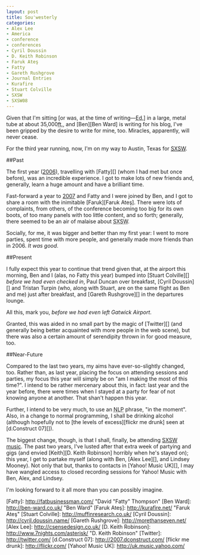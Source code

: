 ```yaml
---
layout: post
title: Sou'westerly
categories:
- Alex Lee
- America
- conference
- conferences
- Cyril Doussin
- D. Keith Robinson
- Faruk Ateş
- Fatty
- Gareth Rushgrove
- Journal Entries
- Kurafire
- Stuart Colville
- SXSW
- SXSW08
---
```

Given that I'm sitting \[or was, at the time of writing—<abbr title="Editor">Ed.</abbr>\] in a large, metal tube at about 35,000<abbr title="feet">ft.</abbr>, and [Ben][Ben Ward] is writing for his blog, I've been gripped by the desire to write for mine, too. Miracles, apparently, will never cease.

For the third year running, now, I'm on my way to Austin, Texas for [<abbr title="South by South-West">SXSW</abbr>][SXSW 08].

##Past

The first year ([2006][SXSW 06]), travelling with [Fatty][] (whom I had met but once before), was an incredible experience. I got to make lots of new friends and, generally, learn a huge amount and have a brilliant time.

Fast-forward a year to [2007][SXSW 07] and Fatty and I were joined by Ben, and I got to share a room with the inimitable [Faruk][Faruk Ateş]. There were lots of complaints, from others, of the conference becoming too big for its own boots, of too many panels with too little content, and so forth; generally, there seemed to be an air of malaise about <abbr title="South by South-West">SXSW</abbr>.

Socially, for me, it was bigger and better than my first year: I went to more parties, spent time with more people, and generally made more friends than in 2006. _It was good_.

##Present

I fully expect this year to continue that trend given that, at the airport this morning, Ben and I (alas, no Fatty this year) bumped into [Stuart Colville][] _before we had even checked in_, Paul Duncan over breakfast, [Cyril Doussin][] and Tristan Turpin (who, along with Stuart, are on the same flight as Ben and me) just after breakfast, and [Gareth Rushgrove][] in the departures lounge.

All this, mark you, _before we had even left Gatwick Airport_.

Granted, this was aided in no small part by the magic of [Twitter][] (and generally being better acquainted with more people in the web scene), but there was also a certain amount of serendipity thrown in for good measure, too.

##Near-Future

Compared to the last two years, my aims have ever-so-slightly changed, too. Rather than, as last year, placing the focus on attending sessions and parties, my focus this year will simply be on "am I making the most of this time?". I intend to be rather mercenary about this, in fact: last year and the year before, there were times when I stayed at a party for fear of not knowing anyone at another. That shan't happen this year.

Further, I intend to be very much, to use an <acronym title="Neuro-Linguistic Programming">NLP</acronym> phrase, "in the moment". Also, in a change to normal programming, I shall be drinking alcohol (although hopefully not to [the levels of excess][flickr me drunk] seen at [d.Construct 07][]).

The biggest change, though, is that I shall, finally, be attending [SXSW music][SXSW 08 music]. The past two years, I've lusted after that extra week of partying and gigs (and envied [Keith][D. Keith Robinson] horribly when he's stayed on); this year, I get to partake myself (along with Ben, [Alex Lee][], and Lindsey Mooney). Not only that but, thanks to contacts in [Yahoo! Music UK][], I may have wangled access to closed recording sessions for Yahoo! Music with Ben, Alex, and Lindsey.

I'm looking forward to it all more than you can possibly imagine.

[SXSW 06]:          http://2006.sxsw.com/      "SXSW 2006"
[SXSW 07]:          http://2007.sxsw.com/      "SXSW 2007"
[SXSW 08]:          http://2008.sxsw.com/      "SXSW 2008"
[SXSW 08 music]:    http://2008.sxsw.com/music/
[Fatty]:            http://fatbusinessman.com/ "David "Fatty" Thompson"
[Ben Ward]:         http://ben-ward.co.uk/     "Ben Ward"
[Faruk Ateş]:       http://kurafire.net/       "Faruk Ateş"
[Stuart Colville]:  http://muffinresearch.co.uk/
[Cyril Doussin]:    http://cyril.doussin.name/
[Gareth Rushgrove]: http://morethanseven.net/
[Alex Lee]:         http://csensedesign.co.uk/
[D. Keith Robinson]: http://www.7nights.com/asterisk/ "D. Keith Robinson"
[Twitter]:          http://twitter.com/
[d.Construct 07]:   http://2007.dconstruct.com/
[flickr me drunk]:  http://flickr.com/
[Yahoo! Music UK]:  http://uk.music.yahoo.com/
